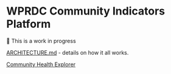 # WPRDC Community Indicators Platform

🚧 This is a work in progress

[ARCHITECTURE.md](ARCHITECTURE.md) - details on how it all works.  


[Community Health Explorer](community_explorer/README.md)